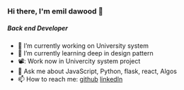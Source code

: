 ### Hi there, I'm emil dawood 👋
##### Back end Developer

- 🔭 I’m currently working on University system
- 🌱 I’m currently learning deep in design pattern
- 📽️: Work now in Univercity system project
- 💬 Ask me about JavaScript, Python, flask, react, Algos
- 📫 How to reach me: [github](https://github.com/Emildawood123/Emildawood123) [linkedIn](https://www.linkedin.com/in/emil-dawood-82296a1a9/)


